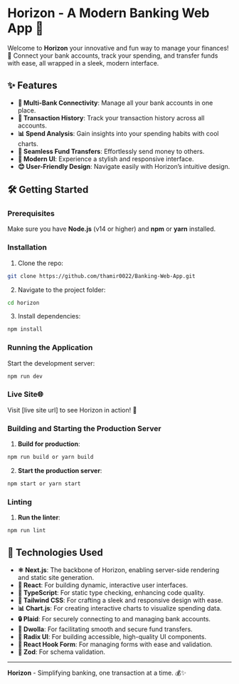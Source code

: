 #  Horizon - A Modern Banking Web App 💸

Welcome to **Horizon** your innovative and fun way to manage your finances! 🌟 Connect your bank accounts, track your spending, and transfer funds with ease, all wrapped in a sleek, modern interface.

## ✨ Features

- **🔗 Multi-Bank Connectivity**: Manage all your bank accounts in one place.
- **📜 Transaction History**: Track your transaction history across all accounts.
- **📊 Spend Analysis**: Gain insights into your spending habits with cool charts.
- **💸 Seamless Fund Transfers**: Effortlessly send money to others.
- **🎨 Modern UI**: Experience a stylish and responsive interface.
- **😊 User-Friendly Design**: Navigate easily with Horizon’s intuitive design.

## 🛠 Getting Started

### Prerequisites

Make sure you have **Node.js** (v14 or higher) and **npm** or **yarn** installed.

### Installation

1. Clone the repo:
```bash
git clone https://github.com/thamir0022/Banking-Web-App.git
```
2. Navigate to the project folder:
```bash
cd horizon 
```
3. Install dependencies:
```bash
npm install
````

### Running the Application

Start the development server:

```bash
npm run dev
```

### Live Site🌐

Visit [live site url] to see Horizon in action! 🎉

### Building and Starting the Production Server

1. **Build for production**: 
```bash
npm run build or yarn build 
```
2. **Start the production server**: 
```bash
npm start or yarn start
```

### Linting

1. **Run the linter**:
```bash
npm run lint
```

## 🧰 Technologies Used

- **⚛️ Next.js**: The backbone of Horizon, enabling server-side rendering and static site generation.
- **🚀 React**: For building dynamic, interactive user interfaces.
- **📜 TypeScript**: For static type checking, enhancing code quality.
- **🎨 Tailwind CSS**: For crafting a sleek and responsive design with ease.
- **📊 Chart.js**: For creating interactive charts to visualize spending data.
- **🔒 Plaid**: For securely connecting to and managing bank accounts.
- **💸 Dwolla**: For facilitating smooth and secure fund transfers.
- **🔧 Radix UI**: For building accessible, high-quality UI components.
- **📝 React Hook Form**: For managing forms with ease and validation.
- **🌟 Zod**: For schema validation.

---

**Horizon** - Simplifying banking, one transaction at a time. 💰✨
